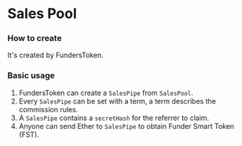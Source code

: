 # Sales Pool

### How to create

It's created by FundersToken.

### Basic usage

1. FundersToken can create a `SalesPipe` from `SalesPool`.
2. Every `SalesPipe` can be set with a term, a term describes the commission rules.
3. A `SalesPipe` contains a `secretHash` for the referrer to claim.
4. Anyone can send Ether to `SalesPipe` to obtain Funder Smart Token (FST).
